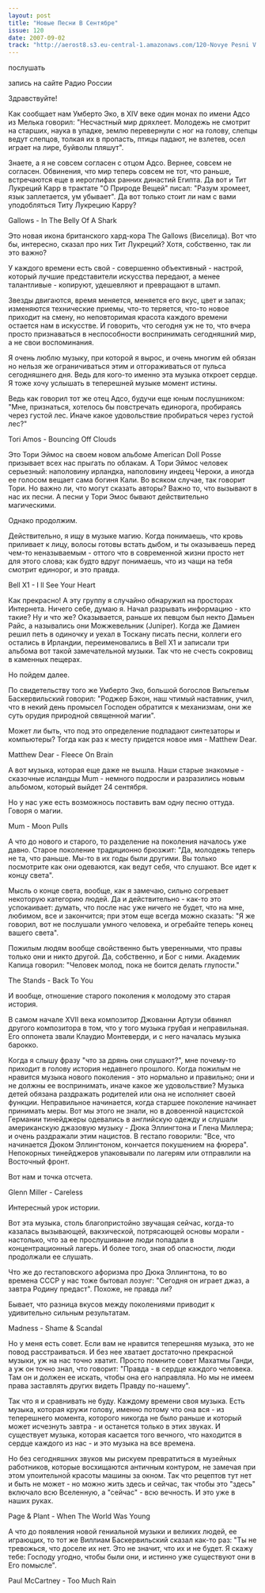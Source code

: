 ```yaml
---
layout: post
title: "Новые Песни В Сентябре"
issue: 120
date: 2007-09-02
track: "http://aerost8.s3.eu-central-1.amazonaws.com/120-Novye Pesni V Sentjabre.mp3"
---
```


послушать

запись на сайте Радио России

Здравствуйте!

Как сообщает нам Умберто Эко, в XIV веке один монах по имени Адсо из Мелька говорил: "Несчастный мир дряхлеет. Молодежь не смотрит на старших, наука в упадке, землю перевернули с ног на голову, слепцы ведут слепцов, толкая их в пропасть, птицы падают, не взлетев, осел играет на лире, буйволы пляшут".

Знаете, а я не совсем согласен с отцом Адсо. Вернее, совсем не согласен. Обвинения, что мир теперь совсем не тот, что раньше, встречаются еще в иероглифах ранних династий Египта. Да вот и Тит Лукреций Карр в трактате "О Природе Вещей" писал: "Разум хромеет, язык заплетается, ум убывает". Да вот только стоит ли нам с вами уподобляться Титу Лукрецию Карру?

Gallows - In The Belly Of A Shark

Это новая икона британского хард-кора The Gallows (Виселица). Вот что бы, интересно, сказал про них Тит Лукреций? Хотя, собственно, так ли это важно?

У каждого времени есть свой - совершенно объективный - настрой, который лучшие представители искусства передают, а менее талантливые - копируют, удешевляют и превращают в штамп.

Звезды двигаются, время меняется, меняется его вкус, цвет и запах; изменяются технические приемы, что-то теряется, что-то новое приходит на смену, но неповторимая красота каждого времени остается нам в искусстве. И говорить, что сегодня уж не то, что вчера просто признаваться в неспособности воспринимать сегодняшний мир, а не свои воспоминания.

Я очень люблю музыку, при которой я вырос, и очень многим ей обязан но нельзя же ограничиваться этим и отгораживаться от пульса сегодняшнего дня. Ведь для кого-то именно эта музыка откроет сердце. Я тоже хочу услышать в теперешней музыке момент истины.

Ведь как говорил тот же отец Адсо, будучи еще юным послушником: "Мне, признаться, хотелось бы повстречать единорога, пробираясь через густой лес. Иначе какое удовольствие пробираться через густой лес?"

Tori Amos - Bouncing Off Clouds

Это Тори Эймос на своем новом альбоме American Doll Posse призывает всех нас прыгать по облакам. А Тори Эймос человек серьезный: наполовину ирландка, наполовину индеец Чероки, а иногда ее голосом вещает сама богиня Кали. Во всяком случае, так говорит Тори. Но важно ли, что могут сказать авторы? Важно то, что вызывают в нас их песни. А песни у Тори Эмос бывают действительно магическими.

Однако продолжим.

Действительно, я ищу в музыке магию. Когда понимаешь, что кровь приливает к лицу, волосы готовы встать дыбом, и ты оказываешь перед чем-то неназываемым - оттого что в современной жизни просто нет для этого слова; как будто вдруг понимаешь, что из чащи на тебя смотрит единорог, и это правда.

Bell X1 - I ll See Your Heart

Как прекрасно! А эту группу я случайно обнаружил на просторах Интернета. Ничего себе, думаю я. Начал разрывать информацию - кто такие? Ну и что же? Оказывается, раньше их певцом был некто Дамьен Райс, а назывались они Можжевельник (Juniper). Когда же Дамиен решил петь в одиночку и уехал в Тоскану писать песни, коллеги его остались в Ирландии, переименовались в Bell X1 и записали три альбома вот такой замечательной музыки. Так что не счесть сокровищ в каменных пещерах.

Но пойдем далее.

По свидетельству того же Умберто Эко, большой богослов Вильгельм Баскервильский говорил: "Роджер Бэкон, наш чтимый наставник, учил, что в некий день промысел Господен обратится к механизмам, они же суть орудия природной священной магии".

Может ли быть, что под это определение подпадают синтезаторы и компьютеры? Тогда как раз к месту придется новое имя - Matthew Dear.

Matthew Dear - Fleece On Brain

А вот музыка, которая еще даже не вышла. Наши старые знакомые - сказочные исландцы Mum - немного подросли и разразились новым альбомом, который выйдет 24 сентября.

Но у нас уже есть возможнось поставить вам одну песню оттуда. Говоря о магии.

Mum - Moon Pulls

А что до нового и старого, то разделение на поколения началось уже давно. Старое поколение традиционно брюзжит: "Да, молодежь теперь не та, что раньше. Мы-то в их годы были другими. Вы только посмотрите как они одеваются, как ведут себя, что слушают. Все идет к концу света".

Мысль о конце света, вообще, как я замечаю, сильно согревает некоторую категорию людей. Да и действительно - как-то это успокаивает: думать, что после нас уже ничего не будет, что на мне, любимом, все и закончится; при этом еще всегда можно сказать: "Я же говорил, вот не послушали умного человека, и огребайте теперь конец вашего света".

Пожилым людям вообще свойственно быть уверенными, что правы только они и никто другой. Да, собственно, и Бог с ними. Академик Капица говорил: "Человек молод, пока не боится делать глупости."

The Stands - Back To You

И вообще, отношение старого поколения к молодому это старая история.

В самом начале XVII века композитор Джованни Артузи обвинял другого композитора в том, что у того музыка грубая и неправильная. Его оппонета звали Клаудио Монтеверди, и с него началась музыка барокко.

Когда я слышу фразу "что за дрянь они слушают?", мне почему-то приходит в голову история недавнего прошлого. Когда пожилым не нравится музыка нового поколения - это нормально и правильно; они и не должны ее воспринимать, иначе какое же удовольствие? Музыка детей обязана раздражать родителей или она не исполняет своей функции. Неправильное начинается, когда старшее поколение начинает принимать меры. Вот мы этого не знали, но в довоенной нацистской Германии тинейджеры одевались в английскую одежду и слушали американскую джазовую музыку - Дюка Эллингтона и Глена Миллера; и очень раздражали этим нацистов. В гестапо говорили: "Все, что начинается Дюком Эллингтоном, кончается покушением на фюрера". Непокорных тинейджеров упаковывали по лагерям или отправлили на Восточный фронт.

Вот нам и точка отсчета.

Glenn Miller - Careless

Интересный урок истории.

Вот эта музыка, столь благопристойно звучащая сейчас, когда-то казалась вызывающей, вакхической, потрясающей основы морали - настолько, что за ее прослушивание люди попадали в концентрационный лагерь. И более того, зная об опасности, люди продолжали ее слушать.

Что же до гестаповского афоризма про Дюка Эллингтона, то во времена СССР у нас тоже бытовал лозунг: "Сегодня он играет джаз, а завтра Родину предаст". Похоже, не правда ли?

Бывает, что разница вкусов между поколениями приводит к удивительно сильным результатам.

Madness - Shame & Scandal

Но у меня есть совет. Если вам не нравится теперешняя музыка, это не повод расстраиваться. И без нее хватает достаточно прекрасной музыки, уж на нас точно хватит. Просто помните совет Махатмы Ганди, а уж он точно знал, что говорит: "Правда - в сердце каждого человека. Там он и должен ее искать, чтобы она его направляла. Но мы не имеем права заставлять других видеть Правду по-нашему".

Так что я и сравнивать не буду. Каждому времени своя музыка. Есть музыка, которая кружи голову, именно потому что она вся - из теперешнего момента, которого никогда не было раньше и который может исчезнуть завтра - и останется только в этих звуках. И существует музыка, которая касается того вечного, что находится в сердце каждого из нас - и это музыка на все времена.

Но без сегодняшних звуков мы рискуем превратиться в музейных работников, которые восхищаются античным контуром, не замечая при этом упоительной красоты машины за окном. Так что рецептов тут нет и быть не может - но можно жить здесь и сейчас, так чтобы это "здесь" включало всю Вселенную, а "сейчас" - всю вечность. И это уже в наших руках.

Page & Plant - When The World Was Young

А что до появления новой гениальной музыки и великих людей, ее играющих, то тот же Виллиам Баскервильский сказал как-то раз: "Ты не тревожься, что доселе их нет. Это не значит, что их и не будет. Я скажу тебе: Господу угодно, чтобы были они, и истинно уже существуют они в Его помысле".

Paul McCartney - Too Much Rain
